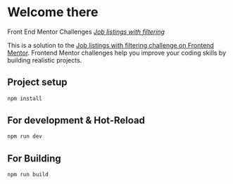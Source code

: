 # Welcome there 
Front End Mentor Challenges  [*Job listings with filtering*](https://www.frontendmentor.io/challenges/job-listings-with-filtering-ivstIPCt) 

This is a solution to the [Job listings with filtering challenge on Frontend Mentor](https://www.frontendmentor.io/challenges/job-listings-with-filtering-ivstIPCt). Frontend Mentor challenges help you improve your coding skills by building realistic projects.

## Project setup
```sh 
npm install 
```
## For development & Hot-Reload 
```sh 
npm run dev 
```
## For Building 
```sh 
npm run build 
```